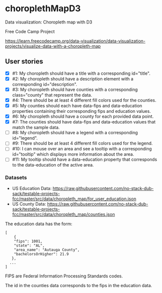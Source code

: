 # choroplethMapD3
Data visualization: Choropleth map with D3

Free Code Camp Project

https://learn.freecodecamp.org/data-visualization/data-visualization-projects/visualize-data-with-a-choropleth-map

## User stories
- [x] #1: My choropleth should have a title with a corresponding id="title".
- [x] #2: My choropleth should have a description element with a corresponding id="description".
- [x] #3: My choropleth should have counties with a corresponding class="county" that represent the data.
- [x] #4: There should be at least 4 different fill colors used for the counties.
- [x] #5: My counties should each have data-fips and data-education properties containing their corresponding fips and education values.
- [x] #6: My choropleth should have a county for each provided data point.
- [x] #7: The counties should have data-fips and data-education values that match the sample data.
- [ ] #8: My choropleth should have a legend with a corresponding id="legend".
- [ ] #9: There should be at least 4 different fill colors used for the legend.
- [ ] #10: I can mouse over an area and see a tooltip with a corresponding id="tooltip" which displays more information about the area.
- [ ] #11: My tooltip should have a data-education property that corresponds to the data-education of the active area.

### Datasets
- US Education Data: https://raw.githubusercontent.com/no-stack-dub-sack/testable-projects-fcc/master/src/data/choropleth_map/for_user_education.json
- US County Data: https://raw.githubusercontent.com/no-stack-dub-sack/testable-projects-fcc/master/src/data/choropleth_map/counties.json

The education data has the form:

    [
	    {
        "fips": 1001,
        "state": "AL",
        "area_name": "Autauga County",
        "bachelorsOrHigher": 21.9
       },
      ...
    ]

FIPS are Federal Information Processing Standards codes.

The id in the counties data corresponds to the fips in the education data.
